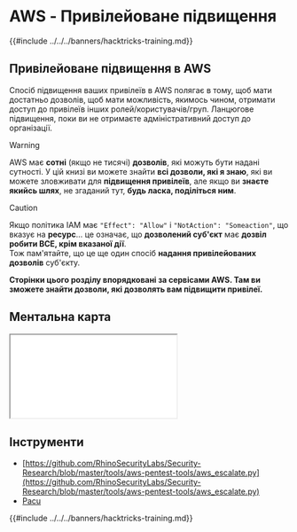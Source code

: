 # AWS - Привілейоване підвищення

{{#include ../../../banners/hacktricks-training.md}}

## Привілейоване підвищення в AWS

Спосіб підвищення ваших привілеїв в AWS полягає в тому, щоб мати достатньо дозволів, щоб мати можливість, якимось чином, отримати доступ до привілеїв інших ролей/користувачів/груп. Ланцюгове підвищення, поки ви не отримаєте адміністративний доступ до організації.

> [!WARNING]
> AWS має **сотні** (якщо не тисячі) **дозволів**, які можуть бути надані сутності. У цій книзі ви можете знайти **всі дозволи, які я знаю**, які ви можете зловживати для **підвищення привілеїв**, але якщо ви **знаєте якийсь шлях**, не згаданий тут, **будь ласка, поділіться ним**.

> [!CAUTION]
> Якщо політика IAM має `"Effect": "Allow"` і `"NotAction": "Someaction"`, що вказує на **ресурс**... це означає, що **дозволений суб'єкт** має **дозвіл робити ВСЕ, крім вказаної дії**.\
> Тож пам'ятайте, що це ще один спосіб **надання привілейованих дозволів** суб'єкту.

**Сторінки цього розділу впорядковані за сервісами AWS. Там ви зможете знайти дозволи, які дозволять вам підвищити привілеї.**

## Ментальна карта

<iframe src="../../../pdfs/AWS_Services.pdf" title="Ментальна карта сервісів AWS"></iframe>

## Інструменти

- [https://github.com/RhinoSecurityLabs/Security-Research/blob/master/tools/aws-pentest-tools/aws_escalate.py](https://github.com/RhinoSecurityLabs/Security-Research/blob/master/tools/aws-pentest-tools/aws_escalate.py)
- [Pacu](https://github.com/RhinoSecurityLabs/pacu)

{{#include ../../../banners/hacktricks-training.md}}
